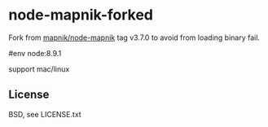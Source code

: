 # node-mapnik-forked

Fork from [mapnik/node-mapnik](https://github.com/mapnik/node-mapnik) tag v3.7.0
to avoid from loading binary fail.

#env
node:8.9.1

support mac/linux

## License

BSD, see LICENSE.txt
